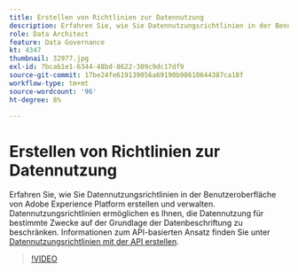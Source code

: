 ```yaml
---
title: Erstellen von Richtlinien zur Datennutzung
description: Erfahren Sie, wie Sie Datennutzungsrichtlinien in der Benutzeroberfläche von Adobe Experience Platform erstellen und verwalten. Datennutzungsrichtlinien ermöglichen es Ihnen, die Datennutzung für bestimmte Zwecke auf der Grundlage der Datenbeschriftung zu beschränken.
role: Data Architect
feature: Data Governance
kt: 4347
thumbnail: 32977.jpg
exl-id: 7bcab1e1-6344-48bd-8622-309c9dc17df9
source-git-commit: 17be24fe619139056a69190b98610644387ca18f
workflow-type: tm+mt
source-wordcount: '96'
ht-degree: 8%

---
```


# Erstellen von Richtlinien zur Datennutzung

Erfahren Sie, wie Sie Datennutzungsrichtlinien in der Benutzeroberfläche von Adobe Experience Platform erstellen und verwalten. Datennutzungsrichtlinien ermöglichen es Ihnen, die Datennutzung für bestimmte Zwecke auf der Grundlage der Datenbeschriftung zu beschränken. Informationen zum API-basierten Ansatz finden Sie unter [Datennutzungsrichtlinien mit der API erstellen](https://experienceleague.adobe.com/docs/experience-platform/data-governance/policies/create.html).

>[!VIDEO](https://video.tv.adobe.com/v/32977?quality=12&learn=on)